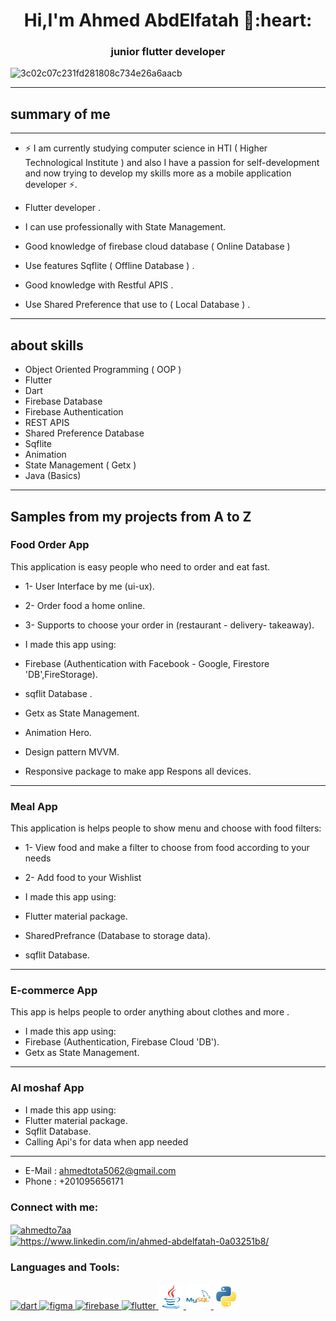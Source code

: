 <h1 align="center">Hi,I'm Ahmed AbdElfatah 👋:heart: </h1>
<h3 align="center">junior flutter developer</h3>

![3c02c07c231fd281808c734e26a6aacb](https://user-images.githubusercontent.com/67846468/167818027-44e0522e-81a1-4c26-8f3d-c20413f03f31.jpg)
<hr>

<h2> summary of me </h2>
<hr>

- ⚡ I am currently studying computer science in HTI ( Higher Technological Institute ) and also I have a passion for self-development and now trying to develop my skills more as a mobile application developer ⚡.

- Flutter developer  .                                        
- I can use professionally with State Management.                              
- Good knowledge of firebase cloud database ( Online Database )                               
- Use features Sqflite ( Offline Database ) .
- Good knowledge with Restful APIS .
- Use Shared Preference that use to ( Local Database ) .

 
<hr>

<h2> about skills </h2>

- Object Oriented Programming ( OOP )
- Flutter
- Dart
- Firebase Database
- Firebase Authentication
- REST APIS 
- Shared Preference Database
- Sqflite
- Animation
- State Management ( Getx )
- Java (Basics)
 

<hr>

<h2> Samples from my projects from A to Z </h2>

### Food Order App
This application is easy people who need to order and eat fast.
* 1- User Interface by me (ui-ux).
* 2- Order food a home online.
* 3- Supports to choose your order in (restaurant - delivery- takeaway).

* I made this app using:
* Firebase (Authentication with Facebook - Google, Firestore 'DB',FireStorage).
* sqflit Database .
* Getx as State Management.
* Animation Hero.
* Design pattern MVVM.
* Responsive package to make app Respons all devices.
<hr>

### Meal App
This application is helps people to show menu and choose with food filters:
* 1- View food and make a filter to choose from food according to your needs
* 2- Add food to your Wishlist

* I made this app using:
* Flutter material package.
* SharedPrefrance (Database to storage data).
* sqflit Database.


<hr>

### E-commerce App
This app is helps people to order anything about clothes and more .
* I made this app using:
* Firebase (Authentication, Firebase Cloud 'DB').
* Getx as State Management.


<hr>


### Al moshaf App

* I made this app using:
* Flutter material package.
* Sqflit Database.
* Calling Api's for data when app needed 


<hr>


- E-Mail : ahmedtota5062@gmail.com
- Phone : +201095656171

<h3 align="left">Connect with me:</h3>
<p align="left">
<a href="https://twitter.com/ahmedto7aa" target="blank"><img align="center" src="https://raw.githubusercontent.com/rahuldkjain/github-profile-readme-generator/master/src/images/icons/Social/twitter.svg" alt="ahmedto7aa" height="30" width="40" /></a>
<a href="https://linkedin.com/in/https://www.linkedin.com/in/ahmed-abdelfatah-0a03251b8/" target="blank"><img align="center" src="https://raw.githubusercontent.com/rahuldkjain/github-profile-readme-generator/master/src/images/icons/Social/linked-in-alt.svg" alt="https://www.linkedin.com/in/ahmed-abdelfatah-0a03251b8/" height="30" width="40" /></a>
</p>

<h3 align="left">Languages and Tools:</h3>
<p align="left"> <a href="https://dart.dev" target="_blank" rel="noreferrer"> <img src="https://www.vectorlogo.zone/logos/dartlang/dartlang-icon.svg" alt="dart" width="40" height="40"/> </a> <a href="https://www.figma.com/" target="_blank" rel="noreferrer"> <img src="https://www.vectorlogo.zone/logos/figma/figma-icon.svg" alt="figma" width="40" height="40"/> </a> <a href="https://firebase.google.com/" target="_blank" rel="noreferrer"> <img src="https://www.vectorlogo.zone/logos/firebase/firebase-icon.svg" alt="firebase" width="40" height="40"/> </a> <a href="https://flutter.dev" target="_blank" rel="noreferrer"> <img src="https://www.vectorlogo.zone/logos/flutterio/flutterio-icon.svg" alt="flutter" width="40" height="40"/> </a> <a href="https://www.java.com" target="_blank" rel="noreferrer"> <img src="https://raw.githubusercontent.com/devicons/devicon/master/icons/java/java-original.svg" alt="java" width="40" height="40"/> </a> <a href="https://www.mysql.com/" target="_blank" rel="noreferrer"> <img src="https://raw.githubusercontent.com/devicons/devicon/master/icons/mysql/mysql-original-wordmark.svg" alt="mysql" width="40" height="40"/> </a> <a href="https://www.python.org" target="_blank" rel="noreferrer"> <img src="https://raw.githubusercontent.com/devicons/devicon/master/icons/python/python-original.svg" alt="python" width="40" height="40"/> </a> </p>

